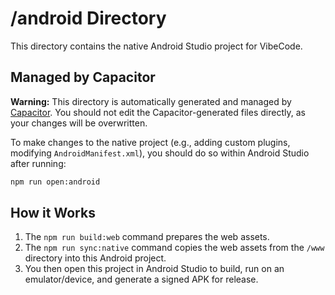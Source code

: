 # /android Directory

This directory contains the native Android Studio project for VibeCode.

## Managed by Capacitor

**Warning:** This directory is automatically generated and managed by [Capacitor](https://capacitorjs.com/). You should not edit the Capacitor-generated files directly, as your changes will be overwritten.

To make changes to the native project (e.g., adding custom plugins, modifying `AndroidManifest.xml`), you should do so within Android Studio after running:

```bash
npm run open:android
```

## How it Works

1.  The `npm run build:web` command prepares the web assets.
2.  The `npm run sync:native` command copies the web assets from the `/www` directory into this Android project.
3.  You then open this project in Android Studio to build, run on an emulator/device, and generate a signed APK for release.
